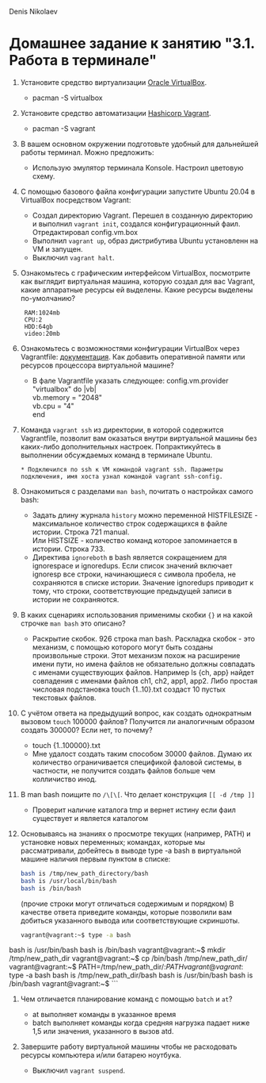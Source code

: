 ﻿Denis Nikolaev

# Домашнее задание к занятию "3.1. Работа в терминале"

1. Установите средство виртуализации [Oracle VirtualBox](https://www.virtualbox.org/).

	* pacman -S virtualbox

1. Установите средство автоматизации [Hashicorp Vagrant](https://www.vagrantup.com/).

	* pacman -S vagrant

1. В вашем основном окружении подготовьте удобный для дальнейшей работы терминал. Можно предложить:

	* Использую эмулятор терминала Konsole. Настроил цветовую схему.

1. С помощью базового файла конфигурации запустите Ubuntu 20.04 в VirtualBox посредством Vagrant:

	* Создал директорию Vagrant. Перешел в созданную директорию и выполнил `vagrant init`, создался конфигурационный фаил. Отредактировал config.vm.box
	* Выполнил `vagrant up`, образ дистрибутива Ubuntu установленн на VM и запущен.
	* Выключил `vagrant halt`.

1. Ознакомьтесь с графическим интерфейсом VirtualBox, посмотрите как выглядит виртуальная машина, которую создал для вас Vagrant, какие аппаратные ресурсы ей выделены. Какие ресурсы выделены по-умолчанию?  

        RAM:1024mb  
        CPU:2   
        HDD:64gb  
        video:20mb

1. Ознакомьтесь с возможностями конфигурации VirtualBox через Vagrantfile: [документация](https://www.vagrantup.com/docs/providers/virtualbox/configuration.html). Как добавить оперативной памяти или ресурсов процессора виртуальной машине?  

	* В фале Vagrantfile указать следующее:
	  config.vm.provider "virtualbox" do |vb|  
              vb.memory = "2048"  
              vb.cpu = "4"  
          end

1. Команда `vagrant ssh` из директории, в которой содержится Vagrantfile, позволит вам оказаться внутри виртуальной машины без каких-либо дополнительных настроек. Попрактикуйтесь в выполнении обсуждаемых команд в терминале Ubuntu.  

       * Подключился по ssh к VM командой vagrant ssh. Параметры подключения, имя хоста узнал командой vagrant ssh-config.

1. Ознакомиться с разделами `man bash`, почитать о настройках самого bash:
    * Задать длину журнала `history` можно переменной HISTFILESIZE - максимальное количество строк содержащихся в файле истории. Строка 721 manual.  
      Или HISTSIZE - количество команд которое запоминается в истории. Строка 733.
    * Директива `ignoreboth` в bash является сокращением для ignorespace и ignoredups. Если список значений включает ignoresp вce строки, начинающиеся с символа пробела, не сохраняются в списке истории. Значение ignoredups приводит к тому, что строки, соответствующие предыдущей записи в истории не сохраняются.

1. В каких сценариях использования применимы скобки `{}` и на какой строчке `man bash` это описано?

    * Раскрытие скобок. 926 строка man bash. Раскладка скобок - это механизм, с помощью которого могут быть созданы произвольные строки. Этот механизм похож на расширение имени пути, но имена файлов не обязательно должны совпадать с именами существующих файлов. Например ls {ch, app} найдет совпадения с именами файлов ch1, ch2, app1, app2. Либо простая числовая подстановка touch {1..10}.txt создаст 10 пустых текстовых файлов.

1. С учётом ответа на предыдущий вопрос, как создать однократным вызовом `touch` 100000 файлов? Получится ли аналогичным образом создать 300000? Если нет, то почему?

    * touch {1..100000}.txt  
    * Мне удалост создать таким способом 30000 файлов. Думаю их количество ограничивается спецификой фаловой системы, в частности, не получится создать файлов больше чем колличиство инод.

1. В man bash поищите по `/\[\[`. Что делает конструкция `[[ -d /tmp ]]`

    * Проверит наличие каталога tmp и вернет истину если фаил существует и является каталогом

1. Основываясь на знаниях о просмотре текущих (например, PATH) и установке новых переменных; командах, которые мы рассматривали, добейтесь в выводе type -a bash в виртуальной машине наличия первым пунктом в списке:

	```bash
	bash is /tmp/new_path_directory/bash
	bash is /usr/local/bin/bash
	bash is /bin/bash
	```

	(прочие строки могут отличаться содержимым и порядком)
    В качестве ответа приведите команды, которые позволили вам добиться указанного вывода или соответствующие скриншоты.

    ```bash
    vagrant@vagrant:~$ type -a bash
bash is /usr/bin/bash
bash is /bin/bash
vagrant@vagrant:~$ mkdir /tmp/new_path_dir
vagrant@vagrant:~$ cp /bin/bash /tmp/new_path_dir/
vagrant@vagrant:~$ PATH=/tmp/new_path_dir/:$PATH
vagrant@vagrant:~$ type -a bash
bash is /tmp/new_path_dir/bash
bash is /usr/bin/bash
bash is /bin/bash
vagrant@vagrant:~$ 
	```


1. Чем отличается планирование команд с помощью `batch` и `at`?

    * at выполняет команды в указанное время  
    * batch выполняет команды когда средняя нагрузка падает ниже 1,5 или значения, указанного в вызов atd.

1. Завершите работу виртуальной машины чтобы не расходовать ресурсы компьютера и/или батарею ноутбука.

	* Выключил `vagrant suspend`. 

